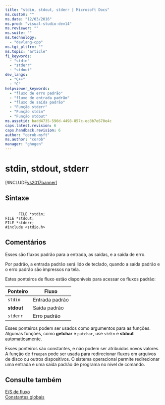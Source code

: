```yaml
---
title: "stdin, stdout, stderr | Microsoft Docs"
ms.custom: ""
ms.date: "12/03/2016"
ms.prod: "visual-studio-dev14"
ms.reviewer: ""
ms.suite: ""
ms.technology: 
  - "devlang-cpp"
ms.tgt_pltfrm: ""
ms.topic: "article"
f1_keywords: 
  - "stdin"
  - "stderr"
  - "stdout"
dev_langs: 
  - "C++"
  - "C"
helpviewer_keywords: 
  - "fluxo de erro padrão"
  - "fluxo de entrada padrão"
  - "fluxo de saída padrão"
  - "Função stderr"
  - "Função stdin"
  - "Função stdout"
ms.assetid: badd4735-596d-4498-857c-ec8b7e670e4c
caps.latest.revision: 6
caps.handback.revision: 6
author: "corob-msft"
ms.author: "corob"
manager: "ghogen"
---
```

# stdin, stdout, stderr
[!INCLUDE[vs2017banner](../assembler/inline/includes/vs2017banner.md)]

## Sintaxe  
  
```  
  
      FILE *stdin;   
FILE *stdout;   
FILE *stderr;   
#include <stdio.h>  
```  
  
## Comentários  
 Esses são fluxos padrão para a entrada, as saídas, e a saída de erro.  
  
 Por padrão, a entrada padrão será lido de teclado, quando a saída padrão e o erro padrão são impressos na tela.  
  
 Estes ponteiros de fluxo estão disponíveis para acessar os fluxos padrão:  
  
|Ponteiro|Fluxo|  
|--------------|-----------|  
|`stdin`|Entrada padrão|  
|**stdout**|Saída padrão|  
|`stderr`|Erro padrão|  
  
 Esses ponteiros podem ser usados como argumentos para as funções.  Algumas funções, como **getchar** e `putchar`, use `stdin` e **stdout** automaticamente.  
  
 Esses ponteiros são constantes, e não podem ser atribuídos novos valores.  A função de `freopen` pode ser usada para redirecionar fluxos em arquivos de disco ou outros dispositivos.  O sistema operacional permite redirecionar uma entrada e uma saída padrão de programa no nível de comando.  
  
## Consulte também  
 [E\/S de fluxo](../c-runtime-library/stream-i-o.md)   
 [Constantes globais](../c-runtime-library/global-constants.md)